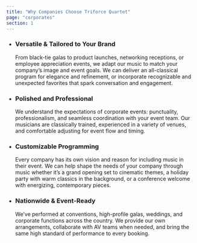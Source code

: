 ```yaml
---
title: "Why Companies Choose Triforce Quartet"
page: "corporates"
section: 1
---
```


- 
    ### Versatile & Tailored to Your Brand

    From black-tie galas to product launches, networking receptions, or employee appreciation events, we adapt our music to match your company’s image and event goals. We can deliver an all-classical program for elegance and refinement, or incorporate recognizable and unexpected favorites that spark conversation and engagement.
- 
    ### Polished and Professional

    We understand the expectations of corporate events: punctuality, professionalism, and seamless coordination with your event team. Our musicians are classically trained, experienced in a variety of venues, and comfortable adjusting for event flow and timing.
- 
    ### Customizable Programming

    Every company has its own vision and reason for including music in their event. We can help shape the needs of your company through music whether it’s a grand opening set to cinematic themes, a holiday party with warm classics in the background, or a conference welcome with energizing, contemporary pieces.
- 
    ### Nationwide & Event-Ready

    We’ve performed at conventions, high-profile galas, weddings, and corporate functions across the country. We provide our own arrangements, collaborate with AV teams when needed, and bring the same high standard of performance to every booking.